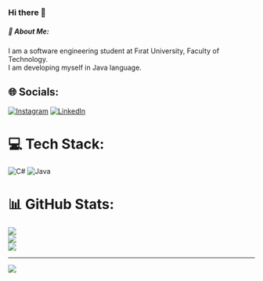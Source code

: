 ### Hi there 👋
##### 💫 About Me:
I am a software engineering student at Fırat University, Faculty of Technology.<br>I am developing myself in Java language.


## 🌐 Socials:
[![Instagram](https://img.shields.io/badge/Instagram-%23E4405F.svg?logo=Instagram&logoColor=white)](https://instagram.com/kosefurkan0) [![LinkedIn](https://img.shields.io/badge/LinkedIn-%230077B5.svg?logo=linkedin&logoColor=white)](https://linkedin.com/in/muhammed-furkan-köse-219356258) 

# 💻 Tech Stack:
![C#](https://img.shields.io/badge/c%23-%23239120.svg?style=for-the-badge&logo=c-sharp&logoColor=white) ![Java](https://img.shields.io/badge/java-%23ED8B00.svg?style=for-the-badge&logo=java&logoColor=white)
# 📊 GitHub Stats:
![](https://github-readme-stats.vercel.app/api?username=kosef0&theme=radical&hide_border=false&include_all_commits=false&count_private=false)<br/>
![](https://github-readme-streak-stats.herokuapp.com/?user=kosef0&theme=radical&hide_border=false)<br/>
![](https://github-readme-stats.vercel.app/api/top-langs/?username=kosef0&theme=radical&hide_border=false&include_all_commits=false&count_private=false&layout=compact)

---
[![](https://visitcount.itsvg.in/api?id=kosef0&icon=0&color=0)](https://visitcount.itsvg.in)

<!-- Proudly created with GPRM ( https://gprm.itsvg.in ) -->

<!--
**kosef0/kosef0** is a ✨ _special_ ✨ repository because its `README.md` (this file) appears on your GitHub profile.

Here are some ideas to get you started:

- 🔭 I’m currently working on ...
- 🌱 I’m currently learning ...
- 👯 I’m looking to collaborate on ...
- 🤔 I’m looking for help with ...
- 💬 Ask me about ...
- 📫 How to reach me: ...
- 😄 Pronouns: ...
- ⚡ Fun fact: ...
-->

